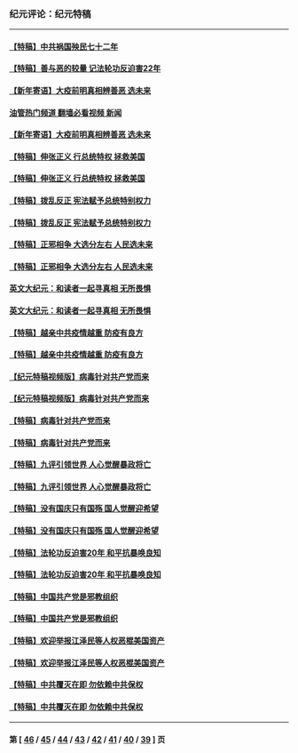 ### 纪元评论：纪元特稿
---
#### [【特稿】中共祸国殃民七十二年](../../pages/nsc424/n13272607.md?03280330) 
#### [【特稿】善与恶的较量 记法轮功反迫害22年](../../pages/nsc424/n13086597.md?03280330) 
#### [【新年寄语】大疫前明真相辨善恶 选未来](../../pages/nsc424/n12660855.md?03280330) 
#### [油管热门频道 翻墙必看视频 新闻](ok?03280330)
#### [【新年寄语】大疫前明真相辨善恶 选未来](../../pages/nsc424/n12660855.md?03280330) 
#### [【特稿】伸张正义 行总统特权 拯救美国](../../pages/nsc424/n12616806.md?03280330) 
#### [【特稿】伸张正义 行总统特权 拯救美国](../../pages/nsc424/n12616806.md?03280330) 
#### [【特稿】拨乱反正 宪法赋予总统特别权力](../../pages/nsc424/n12598306.md?03280330) 
#### [【特稿】拨乱反正 宪法赋予总统特别权力](../../pages/nsc424/n12598306.md?03280330) 
#### [【特稿】正邪相争 大选分左右 人民选未来](../../pages/nsc424/n12545208.md?03280330) 
#### [【特稿】正邪相争 大选分左右 人民选未来](../../pages/nsc424/n12545208.md?03280330) 
#### [英文大纪元：和读者一起寻真相 无所畏惧](../../pages/nsc424/n12542027.md?03280330) 
#### [英文大纪元：和读者一起寻真相 无所畏惧](../../pages/nsc424/n12542027.md?03280330) 
#### [【特稿】越亲中共疫情越重 防疫有良方](../../pages/nsc424/n12042989.md?03280330) 
#### [【特稿】越亲中共疫情越重 防疫有良方](../../pages/nsc424/n12042989.md?03280330) 
#### [【纪元特稿视频版】病毒针对共产党而来](../../pages/nsc424/n11977328.md?03280330) 
#### [【纪元特稿视频版】病毒针对共产党而来](../../pages/nsc424/n11977328.md?03280330) 
#### [【特稿】病毒针对共产党而来](../../pages/nsc424/n11928818.md?03280330) 
#### [【特稿】病毒针对共产党而来](../../pages/nsc424/n11928818.md?03280330) 
#### [【特稿】九评引领世界 人心觉醒暴政将亡](../../pages/nsc424/n11660496.md?03280330) 
#### [【特稿】九评引领世界 人心觉醒暴政将亡](../../pages/nsc424/n11660496.md?03280330) 
#### [【特稿】没有国庆只有国殇 国人觉醒迎希望](../../pages/nsc424/n11549354.md?03280330) 
#### [【特稿】没有国庆只有国殇 国人觉醒迎希望](../../pages/nsc424/n11549354.md?03280330) 
#### [【特稿】法轮功反迫害20年 和平抗暴唤良知](../../pages/nsc424/n11389135.md?03280330) 
#### [【特稿】法轮功反迫害20年 和平抗暴唤良知](../../pages/nsc424/n11389135.md?03280330) 
#### [【特稿】中国共产党是邪教组织](../../pages/nsc424/n11355551.md?03280330) 
#### [【特稿】中国共产党是邪教组织](../../pages/nsc424/n11355551.md?03280330) 
#### [【特稿】欢迎举报江泽民等人权恶棍美国资产](../../pages/nsc424/n11303040.md?03280330) 
#### [【特稿】欢迎举报江泽民等人权恶棍美国资产](../../pages/nsc424/n11303040.md?03280330) 
#### [【特稿】中共覆灭在即 勿依赖中共保权](../../pages/nsc424/n11278510.md?03280330) 
#### [【特稿】中共覆灭在即 勿依赖中共保权](../../pages/nsc424/n11278510.md?03280330) 

---
#### 第 [ [46](./46.md?03280330) / [45](./45.md?03280330) / [44](./44.md?03280330) / [43](./43.md?03280330) / [42](./42.md?03280330) / [41](./41.md?03280330) / [40](./40.md?03280330) / [39](./39.md?03280330) ] 页
